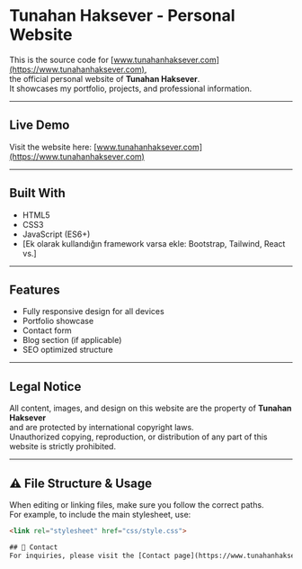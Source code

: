 # Tunahan Haksever - Personal Website

This is the source code for [www.tunahanhaksever.com](https://www.tunahanhaksever.com),  
the official personal website of **Tunahan Haksever**.  
It showcases my portfolio, projects, and professional information.

---

##  Live Demo
Visit the website here: [www.tunahanhaksever.com](https://www.tunahanhaksever.com)

---

##  Built With
- HTML5
- CSS3
- JavaScript (ES6+)
- [Ek olarak kullandığın framework varsa ekle: Bootstrap, Tailwind, React vs.]

---

##  Features
- Fully responsive design for all devices
- Portfolio showcase
- Contact form
- Blog section (if applicable)
- SEO optimized structure

---

##  Legal Notice
All content, images, and design on this website are the property of **Tunahan Haksever**  
and are protected by international copyright laws.  
Unauthorized copying, reproduction, or distribution of any part of this website is strictly prohibited.  

---

## ⚠️ File Structure & Usage
When editing or linking files, make sure you follow the correct paths.  
For example, to include the main stylesheet, use:
```html
<link rel="stylesheet" href="css/style.css">

## 📧 Contact
For inquiries, please visit the [Contact page](https://www.tunahanhaksever.com/contact) or send an email to **[tunahanhaksever@gmail.com]**.

